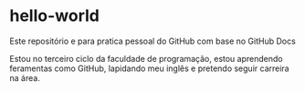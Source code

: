 # hello-world
Este repositório e para pratica pessoal do GitHub com base no GitHub Docs

Estou no terceiro ciclo da faculdade de programação, estou aprendendo feramentas como GitHub, lapidando meu inglês e pretendo seguir carreira na área. 
